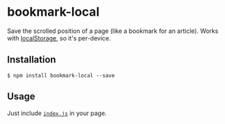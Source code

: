 # bookmark-local

Save the scrolled position of a page (like a bookmark for an article). Works with [localStorage](https://en.wikipedia.org/wiki/Web_storage), so it's per-device.

## Installation

`$ npm install bookmark-local --save`

## Usage

Just include [`index.js`](index.js) in your page.
